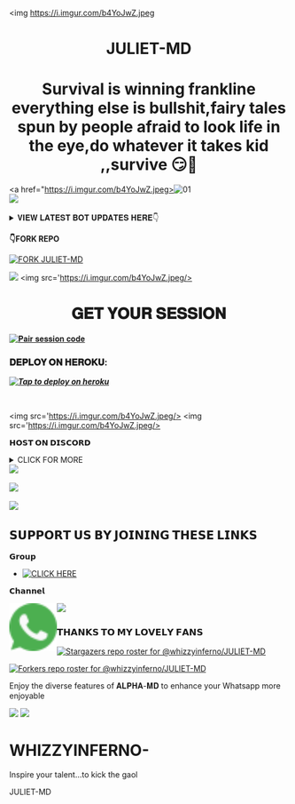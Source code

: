 <a><img https://i.imgur.com/b4YoJwZ.jpeg
<h1 align="center"> JULIET-MD </h1>

 
<h1 align="center"> Survival is winning frankline everything else is bullshit,fairy tales spun by people afraid to look life in the eye,do whatever it takes kid ,,survive 😏🙏
</h1>



  <a href="https://i.imgur.com/b4YoJwZ.jpeg><img src="https://telegra.ph/file/967c663a5978c545f78d6.jpg" alt="01" border="0" /></a>                     
<a><img src='https://i.imgur.com/b4YoJwZ.jpeg '/></a>
 

<details>
<summary>𝐕𝐈𝐄𝐖 𝐋𝐀𝐓𝐄𝐒𝐓 𝐁𝐎𝐓 𝐔𝐏𝐃𝐀𝐓𝐄𝐒 𝐇𝐄𝐑𝐄👇</summary>
  
- 𝐀𝐥𝐥 𝐝𝐨𝐰𝐧𝐥𝐨𝐚𝐝 𝐞𝐫𝐫𝐨𝐫𝐬 𝐟𝐢𝐱𝐞𝐝
- 𝐀𝐧𝐭𝐢𝐜𝐚𝐥𝐥 𝐚𝐝𝐝𝐞𝐝
-𝐀𝐧𝐭𝐢𝐝𝐞𝐥𝐞𝐭𝐞 𝐚𝐝𝐝𝐞𝐝
-𝐀𝐧𝐝 𝐦𝐚𝐧𝐲 𝐦𝐨𝐫𝐞 𝐣𝐮𝐬𝐭 𝐝𝐞𝐩𝐥𝐨𝐲 𝐭𝐡𝐞 𝐛𝐨𝐭 𝐧𝐨𝐰

</details>


**👇FORK REPO**

  

<a href="https://github.com/Whizzyinferno/Aheroku/JULIET-MD/fork"><img src="https://mhttps://i.imgur.com/b4YoJwZ.jpeg/CLICK%20HERE-black" alt="FORK JULIET-MD" width="120"></a>


<a><img src='https://i.imgur.com/b4YoJwZ.jpeg'/></a>
<a><img src='https://i.imgur.com/b4YoJwZ.jpeg/></a>
 <h1 align="center">  𝐆𝐄𝐓 𝐘𝐎𝐔𝐑 𝐒𝐄𝐒𝐒𝐈𝐎𝐍 </h1>
  <a href="https://Juliet-sessions-pi5z.onrender.com"><img src="https://img.shields.io/badge/Pair%20session%20code-white" alt="𝐏𝐚𝐢𝐫 𝐬𝐞𝐬𝐬𝐢𝐨𝐧 𝐜𝐨𝐝𝐞" width="370"></a>



###  𝐃𝐄𝐏𝐋𝐎𝐘 𝐎𝐍 𝐇𝐄𝐑𝐎𝐊𝐔:


 ***[![Tap to deploy on heroku](https://www.herokucdn.com/deploy/button.svg)](https://dashboard.heroku.com/new?button-url=https://github.com/Whizzyinferno/JULIET-MD&template=https://github.com/Whizzyinferno/JULIET-MD.git)***

<br>

<a><img src='https://i.imgur.com/b4YoJwZ.jpeg/></a>
<a><img src='https://i.imgur.com/b4YoJwZ.jpeg/></a>
 

**𝗛𝗢𝗦𝗧 𝗢𝗡 𝗗𝗜𝗦𝗖𝗢𝗥𝗗**
<details>
<summary>CLICK FOR MORE</summary>
<a href="https://github.com/Whizzyinferno/JULIET-MD1 /archive/refs/heads/main.zip"><img src="https://img.shields.io/badge/DOWNLOAD%20FILES-blue" alt="Rainhost Files" width="120"></a>
  
<a href="https://bot-hosting.net/?aff=1259151615210819614"><img src="https://i.imgur.com/b4YoJwZ.jpeg/badge/SIGNUP%20&%20DEPLOY-gold" alt="Scalingo Deploy" width ="120"></a>
</details

<a><img src= https://i.imgur.com/b4YoJwZ.jpeg/></a>


<a><img src=https://i.imgur.com/b4YoJwZ.jpeg/></a>



<a><img src= https://i.imgur.com/b4YoJwZ.jpeg/></a>

## 𝗦𝗨𝗣𝗣𝗢𝗥𝗧 𝗨𝗦 𝗕𝗬 𝗝𝗢𝗜𝗡𝗜𝗡𝗚 𝗧𝗛𝗘𝗦𝗘 𝗟𝗜𝗡𝗞𝗦

**𝗚𝗿𝗼𝘂𝗽**
- <a href="https://https://chat.whatsapp.com/D9TwduUQNfX4QKnJFRUmLJ" target="_blank">
    <img alt="CLICK HERE" src="https://https://i.imgur.com/b4YoJwZ.jpeg/ JOIN OUR WHATSAPP GROUP  -25D366?style=for-the-badge&logo=whatsapp&logoColor=pink" />
  </a>


**𝗖𝗵𝗮𝗻𝗻𝗲𝗹**
<p align="centre">
  <a href="https://https://whatsapp.com/channel/0029Vb0BP2x6hENtuS2nsv32">
    <img align="left" alt="SIEGRIN | Whastapp" width="86px" src="https://raw.githubusercontent.com/PikaBotz/My_Personal_Space/main/Images/AnyaBot_pics/Anya_v2/Whatsapp.svg" />
  

   
   <a><img src='https://i.imgur.com/b4YoJwZ.jpeg'/></a>

### 𝗧𝗛𝗔𝗡𝗞𝗦 𝗧𝗢 𝗠𝗬 𝗟𝗢𝗩𝗘𝗟𝗬 𝗙𝗔𝗡𝗦
[![Stargazers repo roster for @whizzyinferno/JULIET-MD](http://reporoster.com/stars/dark/Whizzyinferno/JULIET-MD)](https://github.com/whizzyinferno/JULIET-MD/stargazers)
     
[![Forkers repo roster for @whizzyinferno/JULIET-MD](http://reporoster.com/forks/dark/Whizzyinferno/JULIET-MD)](https://github.com/Whizzyinferno/JULIET-MD/network/members)

Enjoy the diverse features of 𝐀𝐋𝐏𝐇𝐀-𝐌𝐃  to enhance your Whatsapp more enjoyable

<a><img src='https://i.imgur.com/b4YoJwZ.jpeg'/></a>
<a><img src='https://i.imgur.com/b4YoJwZ.jpeg'/></a>
# WHIZZYINFERNO-
Inspire your talent...to kick the gaol


JULIET-MD 
